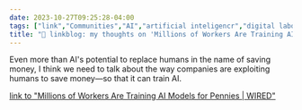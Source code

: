 ```yaml
---
date: 2023-10-27T09:25:28-04:00
tags: ["link","Communities","AI","artificial inteligencr","digital labor"]
title: "🔗 linkblog: my thoughts on 'Millions of Workers Are Training AI Models for Pennies | WIRED'"
---
```

Even more than AI's potential to replace humans in the name of saving money, I think we need to talk about the way companies are exploiting humans to save money—so that it can train AI.

[link to "Millions of Workers Are Training AI Models for Pennies | WIRED"](https://www.wired.com/story/millions-of-workers-are-training-ai-models-for-pennies/)